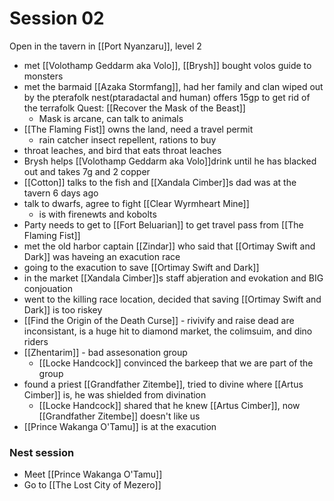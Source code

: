 # Session 02
Open in the tavern in [[Port Nyanzaru]], level 2
- met [[Volothamp Geddarm aka Volo]], [[Brysh]] bought volos guide to monsters
- met the barmaid [[Azaka Stormfang]], had her family and clan wiped out by the pterafolk nest(ptaradactal and human) offers 15gp to get rid of the terrafolk Quest: [[Recover the Mask of the Beast]]
	- Mask is arcane, can talk to animals
- [[The Flaming Fist]] owns the land, need a travel permit
	- rain catcher insect repellent, rations to buy
- throat leaches, and bird that eats throat leaches
- Brysh helps [[Volothamp Geddarm aka Volo]]drink until he has blacked out and takes 7g and 2 copper
- [[Cotton]] talks to the fish and [[Xandala Cimber]]s dad was at the tavern 6 days ago
- talk to dwarfs, agree to fight [[Clear Wyrmheart Mine]]
	- is with firenewts and kobolts
- Party needs to get to [[Fort Beluarian]] to get travel pass from [[The Flaming Fist]]
- met the old harbor captain [[Zindar]] who said that [[Ortimay Swift and Dark]] was haveing an exacution race
- going to the exacution to save [[Ortimay Swift and Dark]]
- in the market [[Xandala Cimber]]s staff abjeration and evokation and BIG conjouation
- went to the killing race location, decided that saving [[Ortimay Swift and Dark]] is too riskey
- [[Find the Origin of the Death Curse]] - rivivify and raise dead are inconsistant, is a huge hit to diamond market, the colimsuim, and dino riders
- [[Zhentarim]] - bad assesonation group 
	- [[Locke Handcock]] convinced the barkeep that we are part of the group
- found a priest [[Grandfather Zitembe]], tried to divine where [[Artus Cimber]] is, he was shielded from divination
	- [[Locke Handcock]] shared that he knew [[Artus Cimber]], now [[Grandfather Zitembe]] doesn't like us
- [[Prince Wakanga O'Tamu]] is at the exacution

### Nest session
- Meet [[Prince Wakanga O'Tamu]]
- Go to [[The Lost City of Mezero]]